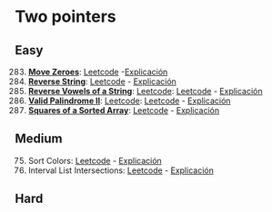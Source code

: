 # Two pointers

## Easy
283. [**Move Zeroes**](https://github.com/andresguanov/algoritmos-y-estructuras-de-datos/blob/main/Arrays%20y%20Strings/Dos%20apuntadores/src/283-move-zeroes.ts): [Leetcode](https://leetcode.com/problems/move-zeroes/) -[Explicación](https://youtu.be/aayNRwUN3Do)
344. [**Reverse String**](https://github.com/andresguanov/algoritmos-y-estructuras-de-datos/blob/main/Arrays%20y%20Strings/Dos%20apuntadores/src/344-reverse-string.ts): [Leetcode](https://leetcode.com/problems/reverse-string/) - [Explicación](https://youtu.be/_d0T_2Lk2qA)
345. [**Reverse Vowels of a String**](https://github.com/andresguanov/algoritmos-y-estructuras-de-datos/blob/main/Arrays%20y%20Strings/Dos%20apuntadores/src/345-reverse-vowels-of-a-string.ts): [Leetcode](https://leetcode.com/problems/reverse-string/): [Leetcode](https://leetcode.com/problems/reverse-vowels-of-a-string/description/) - [Explicación](https://youtu.be/Vc4nQa0e2n4)
680. [**Valid Palindrome II**](https://github.com/andresguanov/algoritmos-y-estructuras-de-datos/blob/main/Arrays%20y%20Strings/Dos%20apuntadores/src/680-valid-palindrome-ii.ts): [Leetcode](https://leetcode.com/problems/reverse-string/): [Leetcode](https://leetcode.com/problems/valid-palindrome-ii/) - [Explicación](https://youtu.be/JrxRYBwG6EI)
977. [**Squares of a Sorted Array**](https://github.com/andresguanov/algoritmos-y-estructuras-de-datos/blob/main/Arrays%20y%20Strings/Dos%20apuntadores/src/977-squares-of-a-sorted-array.ts): [Leetcode](https://leetcode.com/problems/squares-of-a-sorted-array/) - [Explicación](https://youtu.be/FPCZsG_AkUg)

## Medium
75. Sort Colors: [Leetcode](https://leetcode.com/problems/sort-colors/) - [Explicación](https://youtu.be/4xbWSRZHqac)
986. Interval List Intersections: [Leetcode](https://leetcode.com/problems/interval-list-intersections/submissions/913388751/) - [Explicación](https://youtu.be/Qh8ZjL1RpLI)

## Hard

